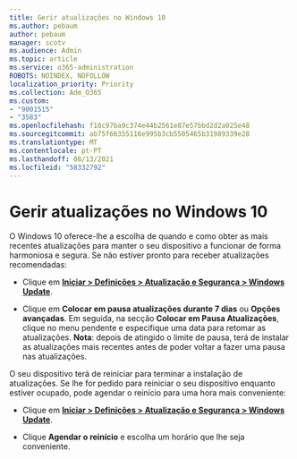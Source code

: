 ```yaml
---
title: Gerir atualizações no Windows 10
ms.author: pebaum
author: pebaum
manager: scotv
ms.audience: Admin
ms.topic: article
ms.service: o365-administration
ROBOTS: NOINDEX, NOFOLLOW
localization_priority: Priority
ms.collection: Adm_O365
ms.custom:
- "9001515"
- "3583"
ms.openlocfilehash: f18c97ba9c374e44b2561e87e57bbd2d2a025e48
ms.sourcegitcommit: ab75f66355116e995b3cb5505465b31989339e28
ms.translationtype: MT
ms.contentlocale: pt-PT
ms.lasthandoff: 08/13/2021
ms.locfileid: "58332792"
---
```

# <a name="manage-updates-in-windows-10"></a>Gerir atualizações no Windows 10

O Windows 10 oferece-lhe a escolha de quando e como obter as mais recentes atualizações para manter o seu dispositivo a funcionar de forma harmoniosa e segura. Se não estiver pronto para receber atualizações recomendadas:

- Clique em **[Iniciar > Definições > Atualização e Segurança > Windows Update](ms-settings:windowsupdate)**.

- Clique em **Colocar em pausa atualizações durante 7 dias** ou **Opções avançadas**. Em seguida, na secção **Colocar em Pausa Atualizações**, clique no menu pendente e especifique uma data para retomar as atualizações. 
    **Nota**: depois de atingido o limite de pausa, terá de instalar as atualizações mais recentes antes de poder voltar a fazer uma pausa nas atualizações.

O seu dispositivo terá de reiniciar para terminar a instalação de atualizações. Se lhe for pedido para reiniciar o seu dispositivo enquanto estiver ocupado, pode agendar o reinício para uma hora mais conveniente:

- Clique em **[Iniciar > Definições > Atualização e Segurança > Windows Update](ms-settings:windowsupdate)**.

- Clique **Agendar o reinício** e escolha um horário que lhe seja conveniente.
